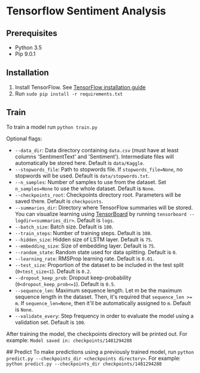 # Tensorflow Sentiment Analysis
## Prerequisites
- Python 3.5
- Pip 9.0.1

## Installation
1. Install TensorFlow. See [TensorFlow installation guide](https://www.tensorflow.org/versions/r0.12/get_started/os_setup.html)
2. Run `sudo pip install -r requirements.txt`

## Train
To train a model run `python train.py`

Optional flags:
- `--data_dir`: Data directory containing `data.csv` (must have at least columns 'SentimentText' and 'Sentiment'). Intermediate files will automatically be stored here. Default is `data/Kaggle`.
- `--stopwords_file`: Path to stopwords file. If `stopwords_file=None`, no stopwords will be used. Default is `data/stopwords.txt`.
- `--n_samples`: Number of samples to use from the dataset. Set `n_samples=None` to use the whole dataset. Default is `None`.
- `--checkpoints_root`: Checkpoints directory root. Parameters will be saved there. Default is `checkpoints`.
- `--summaries_dir`: Directory where TensorFlow summaries will be stored. You can visualize learning using [TensorBoard](https://www.tensorflow.org/versions/r0.12/how_tos/summaries_and_tensorboard/index.html) by running `tensorboard --logdir=<summaries_dir>`. Default is `logs`.
- `--batch_size`: Batch size. Default is `100`.
- `--train_steps`: Number of training steps. Default is `300`.
- `--hidden_size`: Hidden size of LSTM layer. Default is `75`.
- `--embedding_size`: Size of embedding layer. Default is `75`.
- `--random_state`: Random state used for data splitting. Default is `0`.
- `--learning_rate`: RMSProp learning rate. Default is `0.01`.
- `--test_size`: Proportion of the dataset to be included in the test split (`0<test_size<1`). Default is `0.2`.
- `--dropout_keep_prob`: Dropout keep-probability (`0<dropout_keep_prob<=1`). Default is `0.5`.
- `--sequence_len`: Maximum sequence length. Let m be the maximum sequence length in the dataset. Then, it's required that `sequence_len >= m`. If `sequence_len=None`, then it'll be automatically assigned to `m`. Default is `None`.
- `--validate_every`: Step frequency in order to evaluate the model using a validation set. Default is `100`.

After training the model, the checkpoints directory will be printed out. For example: `Model saved in: checkpoints/1481294288`


## Predict
To make predictions using a previously trained model, run `python predict.py --checkpoints_dir <checkpoints directory>`.
For example: `python predict.py --checkpoints_dir checkpoints/1481294288`
